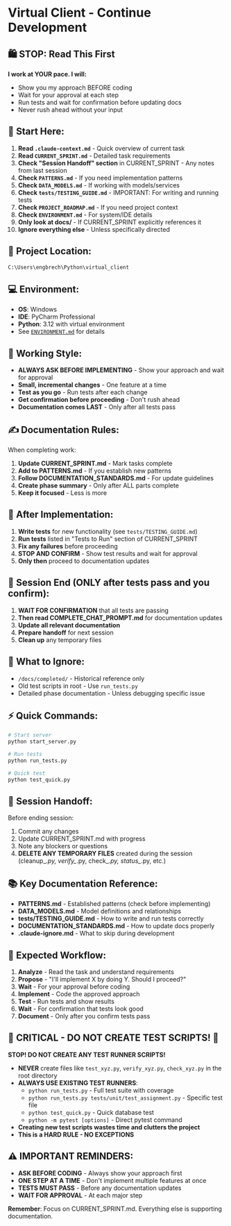 # Virtual Client - Continue Development

## 🛍️ STOP: Read This First
**I work at YOUR pace. I will:**
- Show you my approach BEFORE coding
- Wait for your approval at each step
- Run tests and wait for confirmation before updating docs
- Never rush ahead without your input

## 🎯 Start Here:
1. **Read `.claude-context.md`** - Quick overview of current task
2. **Read `CURRENT_SPRINT.md`** - Detailed task requirements
3. **Check "Session Handoff" section** in CURRENT_SPRINT - Any notes from last session
4. **Check `PATTERNS.md`** - If you need implementation patterns
5. **Check `DATA_MODELS.md`** - If working with models/services
6. **Check `tests/TESTING_GUIDE.md`** - IMPORTANT: For writing and running tests
7. **Check `PROJECT_ROADMAP.md`** - If you need project context
8. **Check `ENVIRONMENT.md`** - For system/IDE details
9. **Only look at docs/** - If CURRENT_SPRINT explicitly references it
10. **Ignore everything else** - Unless specifically directed

## 📍 Project Location:
`C:\Users\engbrech\Python\virtual_client`

## 💻 Environment:
- **OS**: Windows  
- **IDE**: PyCharm Professional
- **Python**: 3.12 with virtual environment
- See [`ENVIRONMENT.md`](ENVIRONMENT.md) for details

## 🤝 Working Style:
- **ALWAYS ASK BEFORE IMPLEMENTING** - Show your approach and wait for approval
- **Small, incremental changes** - One feature at a time
- **Test as you go** - Run tests after each change
- **Get confirmation before proceeding** - Don't rush ahead
- **Documentation comes LAST** - Only after all tests pass

## ✍️ Documentation Rules:
When completing work:
1. **Update CURRENT_SPRINT.md** - Mark tasks complete
2. **Add to PATTERNS.md** - If you establish new patterns
3. **Follow DOCUMENTATION_STANDARDS.md** - For update guidelines
4. **Create phase summary** - Only after ALL parts complete
5. **Keep it focused** - Less is more

## 🧪 After Implementation:
1. **Write tests** for new functionality (see `tests/TESTING_GUIDE.md`)
2. **Run tests** listed in "Tests to Run" section of CURRENT_SPRINT
3. **Fix any failures** before proceeding
4. **STOP AND CONFIRM** - Show test results and wait for approval
5. **Only then** proceed to documentation updates

## 🏁 Session End (ONLY after tests pass and you confirm):
1. **WAIT FOR CONFIRMATION** that all tests are passing
2. **Then read COMPLETE_CHAT_PROMPT.md** for documentation updates
3. **Update all relevant documentation**
4. **Prepare handoff** for next session
5. **Clean up** any temporary files

## 🚫 What to Ignore:
- `/docs/completed/` - Historical reference only
- Old test scripts in root - Use `run_tests.py`
- Detailed phase documentation - Unless debugging specific issue

## ⚡ Quick Commands:
```bash
# Start server
python start_server.py

# Run tests
python run_tests.py

# Quick test
python test_quick.py
```

## 🔄 Session Handoff:
Before ending session:
1. Commit any changes
2. Update CURRENT_SPRINT.md with progress
3. Note any blockers or questions
4. **DELETE ANY TEMPORARY FILES** created during the session (cleanup_*.py, verify_*.py, check_*.py, status_*.py, etc.)

## 📚 Key Documentation Reference:
- **PATTERNS.md** - Established patterns (check before implementing)
- **DATA_MODELS.md** - Model definitions and relationships
- **tests/TESTING_GUIDE.md** - How to write and run tests correctly
- **DOCUMENTATION_STANDARDS.md** - How to update docs properly
- **.claude-ignore.md** - What to skip during development

## 🔄 Expected Workflow:
1. **Analyze** - Read the task and understand requirements
2. **Propose** - "I'll implement X by doing Y. Should I proceed?"
3. **Wait** - For your approval before coding
4. **Implement** - Code the approved approach
5. **Test** - Run tests and show results
6. **Wait** - For confirmation that tests look good
7. **Document** - Only after you confirm tests pass

## 🚨 CRITICAL - DO NOT CREATE TEST SCRIPTS! 🚨
**STOP! DO NOT CREATE ANY TEST RUNNER SCRIPTS!**
- **NEVER** create files like `test_xyz.py`, `verify_xyz.py`, `check_xyz.py` in the root directory
- **ALWAYS USE EXISTING TEST RUNNERS**:
  - `python run_tests.py` - Full test suite with coverage
  - `python run_tests.py tests/unit/test_assignment.py` - Specific test file
  - `python test_quick.py` - Quick database test
  - `python -m pytest [options]` - Direct pytest command
- **Creating new test scripts wastes time and clutters the project**
- **This is a HARD RULE - NO EXCEPTIONS**

## ⚠️ IMPORTANT REMINDERS:
- **ASK BEFORE CODING** - Always show your approach first
- **ONE STEP AT A TIME** - Don't implement multiple features at once
- **TESTS MUST PASS** - Before any documentation updates
- **WAIT FOR APPROVAL** - At each major step

**Remember**: Focus on CURRENT_SPRINT.md. Everything else is supporting documentation.